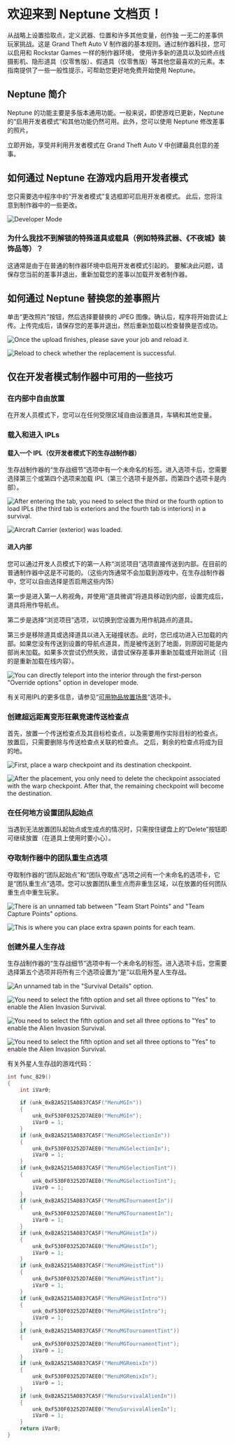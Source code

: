 # 欢迎来到 Neptune 文档页！

从战略上设置拾取点，定义武器、位置和许多其他变量，创作独 一无二的差事供玩家挑战。这是 Grand Theft Auto V 制作器的基本规则。通过制作器科技，您可以启用和 Rockstar Games 一样的制作器环境， 使用许多新的道具以及如终点线摄影机、隐形道具（仅零售版）、假道具（仅零售版）等其他您最喜欢的元素。本指南提供了一些一般性提示，可帮助您更好地免费开始使用 Neptune。

## Neptune 简介

Neptune 的功能主要是多版本通用功能。一般来说，即使游戏已更新，Neptune 的“启用开发者模式”和其他功能仍然可用。此外，您可以使用 Neptune 修改差事的照片。

立即开始，享受并利用开发者模式在 Grand Theft Auto V 中创建最具创意的差事。

## 如何通过 Neptune 在游戏内启用开发者模式

您只需要选中程序中的“开发者模式”复选框即可启用开发者模式。 此后，您将注意到制作器中的一些更改。

![Developer Mode](https://www.neptune.work/images/upload/dev-creator-interface.jpg)

### 为什么我找不到解锁的特殊道具或载具（例如特殊武器、《不夜城》装饰品等）？

这通常是由于在普通的制作器环境中启用开发者模式引起的。 要解决此问题，请保存您当前的差事并退出，重新加载您的差事以加载开发者制作器。

## 如何通过 Neptune 替换您的差事照片

单击“更改照片”按钮，然后选择要替换的 JPEG 图像。确认后，程序将开始尝试上传。上传完成后，请保存您的差事并退出，然后重新加载以检查替换是否成功。

![Once the upload finishes, please save your job and reload it.](https://www.neptune.work/images/upload/replacejobphoto-1.jpg)

![Reload to check whether the replacement is successful.](https://www.neptune.work/images/upload/replacejobphoto-2.jpg)

## 仅在开发者模式制作器中可用的一些技巧

### 在内部中自由放置

在开发人员模式下，您可以在任何受限区域自由设置道具，车辆和其他变量。

### 载入和进入 IPLs

#### 载入一个 IPL（仅开发者模式下的生存战制作器）

生存战制作器的“生存战细节”选项中有一个未命名的标签。进入选项卡后，您需要选择第三个或第四个选项来加载 IPL（第三个选项卡是外部，而第四个选项卡是内部）。

![After entering the tab, you need to select the third or the fourth option to load IPLs (the third tab is exteriors and the fourth tab is interiors) in a survival.
](https://www.neptune.work/images/upload/survivaliplsoptions.jpg)

![Aircraft Carrier (exterior) was loaded.](https://www.neptune.work/images/upload/survivalenableaircraftcarrier.jpg)

#### 进入内部
您可以通过开发人员模式下的第一人称“浏览项目”选项直接传送到内部。在目前的普通制作器中这是不可能的。（这些内饰通常不会加载到游戏中，在生存战制作器中，您可以自由选择是否启用这些内饰）

第一步是进入第一人称视角，并使用“道具微调”将道具移动到内部，设置完成后，道具将用作导航点。

第二步是选择“浏览项目”选项，以切换到您设置为用作航路点的道具。

第三步是移除道具或选择道具以进入无碰撞状态。此时，您已成功进入已加载的内部。如果您没有传送到设置的导航点道具，而是被传送到了地面，则原因可能是内部尚未加载。如果多次尝试仍然失败，请尝试保存差事并重新加载或开始测试（目的是重新加载在线内容）。

![You can directly teleport into the interior through the first-person "Override options" option in developer mode.](https://www.neptune.work/images/upload/teleporttointerior.jpg)

有关可用IPL的更多信息，请参见“[可用物品放置场景](https://www.neptune.work/#/zh/ipls)”选项卡。

### 创建超远距离变形狂飙竞速传送检查点

首先，放置一个传送检查点及其目标检查点，以及需要用作实际目标的检查点。 放置后，只需要删除与传送检查点关联的检查点。 之后，剩余的检查点将成为目的地。

![First, place a warp checkpoint and its destination checkpoint.](https://www.neptune.work/images/upload/placesuperlongwarpcheckpoint-1.jpg)

![After the placement, you only need to delete the checkpoint associated with the warp checkpoint. After that, the remaining checkpoint will become the destination.](https://www.neptune.work/images/upload/placesuperlongwarpcheckpoint-2.jpg)

### 在任何地方设置团队起始点

当遇到无法放置团队起始点或生成点的情况时，只需按住键盘上的“Delete”按钮即可继续放置（在道具上使用时要小心）。

### 夺取制作器中的团队重生点选项

夺取制作器的“团队起始点”和“团队夺取点”选项之间有一个未命名的选项卡，它是“团队重生点”选项。您可以放置团队重生点而非重生区域，以在放置的任何团队重生点中重生玩家。

![There is an unnamed tab between "Team Start Points" and "Team Capture Points" options.](https://www.neptune.work/images/upload/teamrespawnpoint-1.jpg)

![This is where you can place extra spawn points for each team.](https://www.neptune.work/images/upload/teamrespawnpoint-2.jpg)

### 创建外星人生存战

生存战制作器的“生存战细节”选项中有一个未命名的标签。进入选项卡后，您需要选择第五个选项并将所有三个选项设置为“是”以启用外星人生存战。

![An unnamed tab in the "Survival Details" option.](https://www.neptune.work/images/upload/survival-dev-options.jpg)

![You need to select the fifth option and set all three options to "Yes" to enable the Alien Invasion Survival.](https://www.neptune.work/images/upload/menusurvivalalienin.jpg)

![You need to select the fifth option and set all three options to "Yes" to enable the Alien Invasion Survival.](https://www.neptune.work/images/upload/enablealiensurvival.jpg)

![You need to select the fifth option and set all three options to "Yes" to enable the Alien Invasion Survival.](https://www.neptune.work/images/upload/aliensurvivalstart.jpg)

有关外星人生存战的游戏代码：

```cpp
int func_829()
{
    int iVar0;
    
    if (unk_0xB2A5215A0837CA5F("MenuMGIn"))
    {
        unk_0xF530F03252D7AEE0("MenuMGIn");
        iVar0 = 1;
    }
    if (unk_0xB2A5215A0837CA5F("MenuMGSelectionIn"))
    {
        unk_0xF530F03252D7AEE0("MenuMGSelectionIn");
        iVar0 = 1;
    }
    if (unk_0xB2A5215A0837CA5F("MenuMGSelectionTint"))
    {
        unk_0xF530F03252D7AEE0("MenuMGSelectionTint");
        iVar0 = 1;
    }
    if (unk_0xB2A5215A0837CA5F("MenuMGTournamentIn"))
    {
        unk_0xF530F03252D7AEE0("MenuMGTournamentIn");
        iVar0 = 1;
    }
    if (unk_0xB2A5215A0837CA5F("MenuMGHeistIn"))
    {
        unk_0xF530F03252D7AEE0("MenuMGHeistIn");
        iVar0 = 1;
    }
    if (unk_0xB2A5215A0837CA5F("MenuMGHeistTint"))
    {
        unk_0xF530F03252D7AEE0("MenuMGHeistTint");
        iVar0 = 1;
    }
    if (unk_0xB2A5215A0837CA5F("MenuMGHeistIntro"))
    {
        unk_0xF530F03252D7AEE0("MenuMGHeistIntro");
        iVar0 = 1;
    }
    if (unk_0xB2A5215A0837CA5F("MenuMGTournamentTint"))
    {
        unk_0xF530F03252D7AEE0("MenuMGTournamentTint");
        iVar0 = 1;
    }
    if (unk_0xB2A5215A0837CA5F("MenuMGRemixIn"))
    {
        unk_0xF530F03252D7AEE0("MenuMGRemixIn");
        iVar0 = 1;
    }
    if (unk_0xB2A5215A0837CA5F("MenuSurvivalAlienIn"))
    {
        unk_0xF530F03252D7AEE0("MenuSurvivalAlienIn");
        iVar0 = 1;
    }
    return iVar0;
}
```
